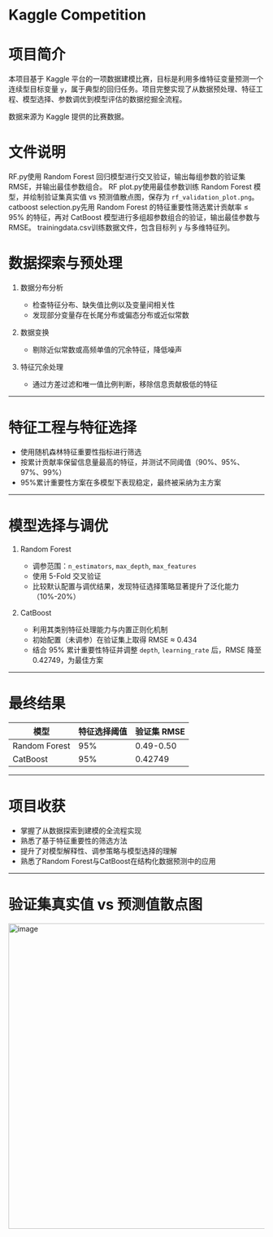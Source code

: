 # Kaggle Competition

# 项目简介
本项目基于 Kaggle 平台的一项数据建模比赛，目标是利用多维特征变量预测一个连续型目标变量 `y`，属于典型的回归任务。项目完整实现了从数据预处理、特征工程、模型选择、参数调优到模型评估的数据挖掘全流程。

数据来源为 Kaggle 提供的比赛数据。

# 文件说明
RF.py使用 Random Forest 回归模型进行交叉验证，输出每组参数的验证集 RMSE，并输出最佳参数组合。 
RF plot.py使用最佳参数训练 Random Forest 模型，并绘制验证集真实值 vs 预测值散点图，保存为 `rf_validation_plot.png`。 
catboost selection.py先用 Random Forest 的特征重要性筛选累计贡献率 ≤ 95% 的特征，再对 CatBoost 模型进行多组超参数组合的验证，输出最佳参数与 RMSE。 
trainingdata.csv训练数据文件，包含目标列 `y` 与多维特征列。 

# 数据探索与预处理
1. 数据分布分析
   - 检查特征分布、缺失值比例以及变量间相关性  
   - 发现部分变量存在长尾分布或偏态分布或近似常数  

2. 数据变换    
   - 剔除近似常数或高频单值的冗余特征，降低噪声

3. 特征冗余处理  
   - 通过方差过滤和唯一值比例判断，移除信息贡献极低的特征

---

# 特征工程与特征选择
- 使用随机森林特征重要性指标进行筛选  
- 按累计贡献率保留信息量最高的特征，并测试不同阈值（90%、95%、97%、99%）  
- 95%累计重要性方案在多模型下表现稳定，最终被采纳为主方案

---

# 模型选择与调优
1. Random Forest  
   - 调参范围：`n_estimators`, `max_depth`, `max_features`  
   - 使用 5-Fold 交叉验证  
   - 比较默认配置与调优结果，发现特征选择策略显著提升了泛化能力（10%-20%）

2. CatBoost  
   - 利用其类别特征处理能力与内置正则化机制  
   - 初始配置（未调参）在验证集上取得 RMSE ≈ 0.434  
   - 结合 95% 累计重要性特征并调整 `depth`, `learning_rate` 后，RMSE 降至0.42749，为最佳方案

---

# 最终结果
| 模型            | 特征选择阈值 | 验证集 RMSE |
|----------------|-------------|-------------|
| Random Forest  | 95%         | 0.49-0.50   |
| CatBoost       | 95%         | 0.42749     |

---

# 项目收获
- 掌握了从数据探索到建模的全流程实现
- 熟悉了基于特征重要性的筛选方法
- 提升了对模型解释性、调参策略与模型选择的理解
- 熟悉了Random Forest与CatBoost在结构化数据预测中的应用

---
# 验证集真实值 vs 预测值散点图
<img width="600" height="600" alt="image" src="https://github.com/user-attachments/assets/b69d5445-6318-43fd-bf13-e95cadb1923f" />

